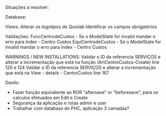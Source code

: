﻿Situações a resolver:

Database:

Views:
Alterar os logotipos do Quixlab
Identificar os campos obrigatórios

Validações:
FuncCentrodeCustos - Se o ModelState for invalid mandar o erro para Index - Centro Custos
EquiCentrodeCustos - Se o ModelState for invalid mandar o erro para Index - Centro Custos


WARNINGS / NEW INSTALLATIONS:
Validar o ID da referencia SERVIÇOS e alterar a incrementação que está na função (ArtCentroCustos-Create) line 120 e 124
Validar o ID da referencia SERVIÇOS e alterar a incrementação que está na View - details - CentroCustos line 167


Danilo:
- Fazer função equivalente ao ROR "aftersave" or "beforesave", para os calculos efetuados em Edit e Create 
- Segurança da aplicação e rotas admin e user
- Trabalhar com database do PHC, aplicação 3 camadas?
